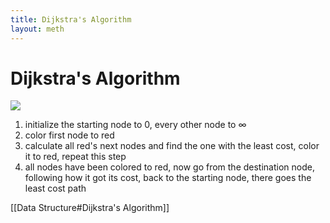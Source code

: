 ```yaml
---
title: Dijkstra's Algorithm
layout: meth
---
```

# Dijkstra's Algorithm
![](https://i.imgur.com/vlpyyvk.jpg)

1. initialize the starting node to 0, every other node to $\infty$
2. color first node to red
3. calculate all red's next nodes and find the one with the least cost, color it to red, repeat this step
4. all nodes have been colored to red, now go from the destination node, following how it got its cost, back to the starting node, there goes the least cost path

[[Data Structure#Dijkstra's Algorithm]]
